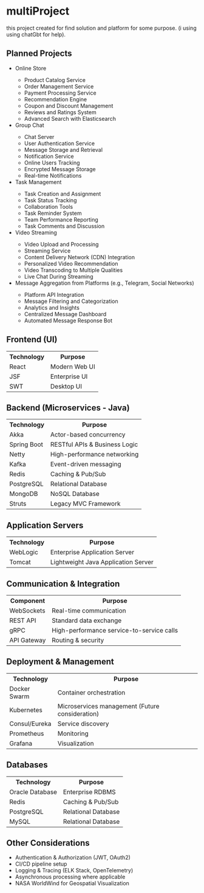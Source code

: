 # multiProject
this project created for find solution and platform for some purpose. (i using using chatGbt for help).


<h2>Planned Projects</h2>
<ul>
    <li>Online Store</li>
    <ul>
        <li>Product Catalog Service</li>
        <li>Order Management Service</li>
        <li>Payment Processing Service</li>
        <li>Recommendation Engine</li>
        <li>Coupon and Discount Management</li>
        <li>Reviews and Ratings System</li>
        <li>Advanced Search with Elasticsearch</li>
    </ul>
    <li>Group Chat</li>
    <ul>
        <li>Chat Server</li>
        <li>User Authentication Service</li>
        <li>Message Storage and Retrieval</li>
        <li>Notification Service</li>
        <li>Online Users Tracking</li>
        <li>Encrypted Message Storage</li>
        <li>Real-time Notifications</li>
    </ul>
    <li>Task Management</li>
    <ul>
        <li>Task Creation and Assignment</li>
        <li>Task Status Tracking</li>
        <li>Collaboration Tools</li>
        <li>Task Reminder System</li>
        <li>Team Performance Reporting</li>
        <li>Task Comments and Discussion</li>
    </ul>
    <li>Video Streaming</li>
    <ul>
        <li>Video Upload and Processing</li>
        <li>Streaming Service</li>
        <li>Content Delivery Network (CDN) Integration</li>
        <li>Personalized Video Recommendation</li>
        <li>Video Transcoding to Multiple Qualities</li>
        <li>Live Chat During Streaming</li>
    </ul>
    <li>Message Aggregation from Platforms (e.g., Telegram, Social Networks)</li>
    <ul>
        <li>Platform API Integration</li>
        <li>Message Filtering and Categorization</li>
        <li>Analytics and Insights</li>
        <li>Centralized Message Dashboard</li>
        <li>Automated Message Response Bot</li>
    </ul>
</ul>

<h2>Frontend (UI)</h2>
<table>
    <tr><th>Technology</th><th>Purpose</th></tr>
    <tr><td>React</td><td>Modern Web UI</td></tr>
    <tr><td>JSF</td><td>Enterprise UI</td></tr>
    <tr><td>SWT</td><td>Desktop UI</td></tr>
</table>

<h2>Backend (Microservices - Java)</h2>
<table>
    <tr><th>Technology</th><th>Purpose</th></tr>
    <tr><td>Akka</td><td>Actor-based concurrency</td></tr>
    <tr><td>Spring Boot</td><td>RESTful APIs & Business Logic</td></tr>
    <tr><td>Netty</td><td>High-performance networking</td></tr>
    <tr><td>Kafka</td><td>Event-driven messaging</td></tr>
    <tr><td>Redis</td><td>Caching & Pub/Sub</td></tr>
    <tr><td>PostgreSQL</td><td>Relational Database</td></tr>
    <tr><td>MongoDB</td><td>NoSQL Database</td></tr>
    <tr><td>Struts</td><td>Legacy MVC Framework</td></tr>
</table>

<h2>Application Servers</h2>
<table>
    <tr><th>Technology</th><th>Purpose</th></tr>
    <tr><td>WebLogic</td><td>Enterprise Application Server</td></tr>
    <tr><td>Tomcat</td><td>Lightweight Java Application Server</td></tr>
</table>

<h2>Communication & Integration</h2>
<table>
    <tr><th>Component</th><th>Purpose</th></tr>
    <tr><td>WebSockets</td><td>Real-time communication</td></tr>
    <tr><td>REST API</td><td>Standard data exchange</td></tr>
    <tr><td>gRPC</td><td>High-performance service-to-service calls</td></tr>
    <tr><td>API Gateway</td><td>Routing & security</td></tr>
</table>

<h2>Deployment & Management</h2>
<table>
    <tr><th>Technology</th><th>Purpose</th></tr>
    <tr><td>Docker Swarm</td><td>Container orchestration</td></tr>
    <tr><td>Kubernetes</td><td>Microservices management (Future consideration)</td></tr>
    <tr><td>Consul/Eureka</td><td>Service discovery</td></tr>
    <tr><td>Prometheus</td><td>Monitoring</td></tr>
    <tr><td>Grafana</td><td>Visualization</td></tr>
</table>

<h2>Databases</h2>
<table>
    <tr><th>Technology</th><th>Purpose</th></tr>
    <tr><td>Oracle Database</td><td>Enterprise RDBMS</td></tr>
    <tr><td>Redis</td><td>Caching & Pub/Sub</td></tr>
    <tr><td>PostgreSQL</td><td>Relational Database</td></tr>
    <tr><td>MySQL</td><td>Relational Database</td></tr>
</table>

<h2>Other Considerations</h2>
<ul>
    <li>Authentication & Authorization (JWT, OAuth2)</li>
    <li>CI/CD pipeline setup</li>
    <li>Logging & Tracing (ELK Stack, OpenTelemetry)</li>
    <li>Asynchronous processing where applicable</li>
    <li>NASA WorldWind for Geospatial Visualization</li>
</ul>
